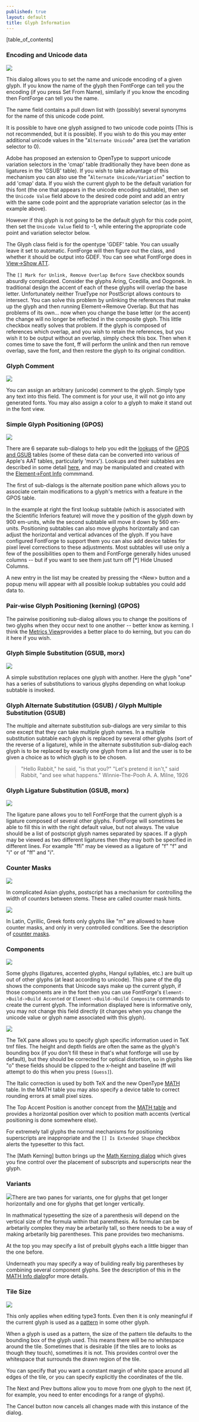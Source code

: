 ```yaml
---
published: true
layout: default
title: Glyph Information
---
```


[table_of_contents]



### Encoding and Unicode data

![](/assets/img/dialogs1-charinfo.png)

This dialog allows you to set the name and unicode encoding of a given
glyph. If you know the name of the glyph then FontForge can tell you the
encoding (if you press Set From Name), similarly if you know the
encoding then FontForge can tell you the name.

The name field contains a pull down list with (possibly) several
synonyms for the name of this unicode code point.

It is possible to have one glyph assigned to two unicode code points
(This is not recommended, but it is possible). If you wish to do this
you may enter additional unicode values in the "`Alternate Unicode`"
area (set the variation selector to 0).

Adobe has proposed an extension to OpenType to support unicode variation
selectors in the 'cmap' table (traditionally they have been done as
ligatures in the 'GSUB' table). If you wish to take advantage of this
mechanism you can also use the "`Alternate Unicode/Variation`" section
to add 'cmap' data. If you wish the current glyph to be the default
variation for this font (the one that appears in the unicode encoding
subtable), then set the `Unicode Value` field above to the desired code
point and add an entry with the same code point and the appropriate
variation selector (as in the example above).

However if this glyph is not going to be the default glyph for this code
point, then set the `Unicode Value` field to -1, while entering the
appropriate code point and variation selector below.

The Glyph class field is for the opentype 'GDEF' table. You can usually
leave it set to automatic. FontForge will then figure out the class, and
whether it should be output into GDEF. You can see what FontForge does
in [View-\>Show ATT](../showatt/).

The `[] Mark for Unlink, Remove Overlap Before Save` checkbox sounds
absurdly complicated. Consider the glyphs Aring, Ccedilla, and Oogonek.
In traditional design the accent of each of these glyphs will overlap
the base letter. Unfortunately neither TrueType nor PostScript allows
contours to intersect. You can solve this problem by unlinking the
references that make up the glyph and then running Element-\>Remove
Overlap. But that has problems of its own... now when you change the
base letter (or the accent) the change will no longer be reflected in
the composite glyph. This little checkbox neatly solves that problem. If
the glyph is composed of references which overlap, and you wish to
retain the references, but you wish it to be output without an overlap,
simply check this box. Then when it comes time to save the font, ff will
perform the unlink and then run remove overlap, save the font, and then
restore the glyph to its original condition.


### Glyph Comment

![](/assets/img/dialogs1-charinfo-comment.png)

You can assign an arbitrary (unicode) comment to the glyph. Simply type any text 
into this field. The comment is for your use, it will not go into any generated 
fonts. You may also assign a color to a glyph to make it stand out in the font view.


### Simple Glyph Positioning (GPOS)

![](/assets/img/dialogs1-charinfo-pos.png)

There are 6 separate sub-dialogs to help you edit the [lookups](../lookups/) 
of the [GPOS and GSUB](../gposgsub/) tables (some of these data can be 
converted into various of Apple's AAT tables, particularly 'morx'). Lookups
and their subtables are described in some detail [here](/en-US/tutorials/overview/#Lookups), 
and may be manipulated and created with the [Element-\>Font Info](../fontinfo/#Lookups) 
commmand.

The first of sub-dialogs is the alternate position pane which allows you
to associate certain modifications to a glyph's metrics with a feature
in the GPOS table.

In the example at right the first lookup subtable (which is associated
with the Scientific Inferiors feature) will move the y position of the
glyph down by 900 em-units, while the second subtable will move it down
by 560 em-units. Positioning subtables can also move glyphs horizontally
and can adjust the horizontal and vertical advances of the glyph. If you
have configured FontForge to support them you can also add device tables
for pixel level corrections to these adjustments. Most subtables will
use only a few of the possibilities open to them and FontForge generally
hides unused columns -- but if you want to see them just turn off [\*]
Hide Unused Columns.

A new entry in the list may be created by pressing the \<New\> button
and a popup menu will appear with all possible lookup subtables you
could add data to.


### Pair-wise Glyph Positioning (kerning) (GPOS)

The pairwise positioning sub-dialog allows you to change the positions
of two glyphs when they occur next to one another -- better know as
kerning. I think the [Metrics View](../metricsview/)provides a better
place to do kerning, but you can do it here if you wish.


### Glyph Simple Substitution (GSUB, morx)

![](/assets/img/dialogs1-charinfo-subs.png)

A simple substitution replaces one glyph with another. Here the glyph "one" 
has a series of substitutions to various glyphs depending on what lookup
subtable is invoked.


### Glyph Alternate Substitution (GSUB) / Glyph Multiple Substitution (GSUB)

The multiple and alternate substitution sub-dialogs are very similar to
this one except that they can take multiple glyph names. In a multiple
substitution subtable each glyph is replaced by several other glyphs
(sort of the reverse of a ligature), while in the alternate substitution
sub-dialog each glyph is to be replaced by exactly one glyph from a list
and the user is to be given a choice as to which glyph is to be chosen.

> "Hello Rabbit," he said, "is that you?"
> "Let's pretend it isn't," said Rabbit, "and see what happens."
> Winnie-The-Pooh
>  A. A. Milne, 1926


### Glyph Ligature Substitution (GSUB, morx)

![](/assets/img/dialogs1-charinfo-lig.png)

The ligature pane allows you to tell FontForge that the current glyph is 
a ligature composed of several other glyphs. FontForge will sometimes be 
able to fill this in with the right default value, but not always. The value 
should be a list of postscript glyph names separated by spaces. If a glyph 
may be viewed as two different ligatures then they may both be specified 
in different lines. For example "ffi" may be viewed as a ligature of "f" 
"f" and "i" or of "ff" and "i".


### Counter Masks

![](/assets/img/dialogs1-charinfo-counters.png)

In complicated Asian glyphs, postscript has a mechanism for controlling 
the width of counters between stems. These are called counter mask 
hints.

![](/assets/img/dialogs1-newcountermask.png)

In Latin, Cyrillic, Greek fonts only glyphs like "m" are allowed to have 
counter masks, and only in very controlled conditions. See the description 
of [counter masks](../hinting/#Counter).


### Components

![](/assets/img/dialogs1-charinfo-counters.png)

Some glyphs (ligatures, accented glyphs, Hangul syllables, etc.) are built up 
out of other glyphs (at least according to unicode). This pane of the dlg shows
the components that Unicode says make up the current glyph, if those components
are in the font then you can use FontForge's `Element->Build->Build Accented` or
`Element->Build->Build Composite` commands to create the current glyph.
The information displayed here is informative only, you may not change this field
directly (it changes when you change the unicode value or glyph name associated
with this glyph).

![](/assets/img/dialogs1-charinfo-tex.png)

The TeX pane allows you to specify glyph specific information used in TeX
tmf files. The height and depth fields are often the same as the glyph's 
bounding box (if you don't fill these in that's what fontforge will use 
by default), but they should be corrected for optical distortion, so in glyphs
like "o" these fields should be clipped to the x-height and baseline (ff 
will attempt to do this when you press `[Guess]`).

The Italic correction is used by both TeX and the new OpenType
[MATH](../../reference/math/#Italic) table. In the MATH table you may also specify a
device table to correct rounding errors at small pixel sizes.

The Top Accent Position is another concept from the [MATH
table](../../reference/math/#TopAccent) and provides a horizontal position over
which to position math accents (vertical positioning is done somewhere
else).

For extremely tall glyphs the normal mechanisms for positioning
superscripts are inappropriate and the `[] Is Extended Shape` checkbox
alerts the typesetter to this fact.

The [Math Kerning] button brings up the [Math Kerning
dialog](../../reference/math/#MathKern) which gives you fine control over the
placement of subscripts and superscripts near the glyph.


### Variants

![](/assets/img/dialogs1-charinfo-variants.png)There are two panes for variants, one for
glyphs that get longer horizontally and one for glyphs that get longer
vertically.

In mathmatical typesetting the size of a parenthesis will depend on the
vertical size of the formula within that parenthesis. As formulae can be
arbetarily complex they may be arbetarily tall, so there needs to be a
way of making arbetarily big parentheses. This pane provides two
mechanisms.

At the top you may specify a list of prebuilt glyphs each a little
bigger than the one before.

Underneath you may specify a way of building really big parentheses by
combining several component glyphs. See the description of this in the
[MATH Info dialog](../../reference/math/#GlyphConstruction)for more details.


### Tile Size

![](/assets/img/dialogs1-charinfo-tilesize.png)

This only applies when editing type3 fonts. Even then it is only
meaningful if the current glyph is used as a
[pattern](../multilayer/#Patterns) in some other glyph.

When a glyph is used as a pattern, the size of the pattern tile defaults
to the bounding box of the glyph used. This means there will be no
whitespace around the tile. Sometimes that is desirable (if the tiles
are to looks as though they touch), sometimes it is not. This provides
control over the whitespace that surrounds the drawn region of the tile.

You can specify that you want a constant margin of white space around
all edges of the tile, or you can specify explicitly the coordinates of
the tile.

The Next and Prev buttons allow you to move from one glyph to the next
(if, for example, you need to enter encodings for a range of glyphs).

The Cancel button now cancels all changes made with this instance of the
dialog.
